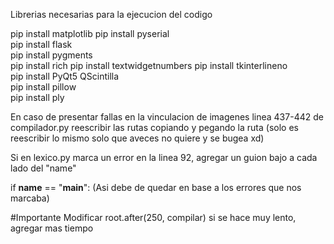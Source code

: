 Librerias necesarias para la ejecucion del codigo

pip install matplotlib
 pip install pyserial            
pip install flask   
 pip install pygments   
pip install rich 
pip install textwidgetnumbers 
pip install tkinterlineno  
pip install PyQt5 QScintilla  
pip install pillow       
pip install ply   


En caso de presentar fallas en la vinculacion de imagenes linea 437-442  de compilador.py
reescribir las rutas copiando y pegando la ruta (solo es reescribir lo mismo solo que aveces
no quiere y se bugea xd)

Si en lexico.py marca un error en la linea 92, agregar un guion bajo a cada lado del "name"

if __name__ == "__main__":  (Asi debe de quedar en base a los errores que nos marcaba)


#Importante
Modificar  root.after(250, compilar) si se hace muy lento, agregar mas tiempo